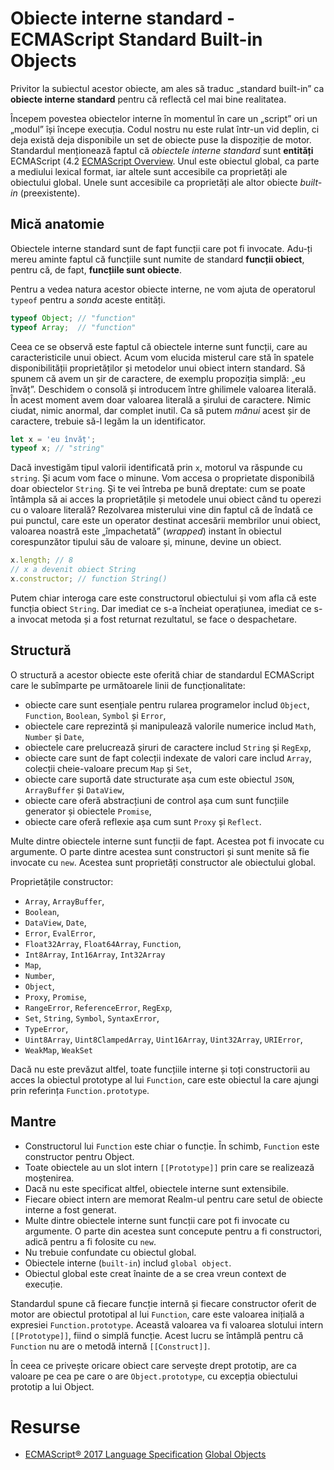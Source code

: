 # Obiecte interne standard - ECMAScript Standard Built-in Objects

Privitor la subiectul acestor obiecte, am ales să traduc „standard built-in” ca **obiecte interne standard** pentru că reflectă cel mai bine realitatea.

Începem povestea obiectelor interne în momentul în care un „script” ori un „modul” își începe execuția. Codul nostru nu este rulat într-un vid deplin, ci deja există deja disponibile un set de obiecte puse la dispoziție de motor. Standardul menționează faptul că *obiectele interne standard* sunt **entități** ECMAScript (4.2 [ECMAScript Overview](https://tc39.github.io/ecma262/#sec-intro). Unul este obiectul global, ca parte a mediului lexical format, iar altele sunt accesibile ca proprietăți ale obiectului global. Unele sunt accesibile ca proprietăți ale altor obiecte *built-in* (preexistente).

## Mică anatomie

Obiectele interne standard sunt de fapt funcții care pot fi invocate. Adu-ți mereu aminte faptul că funcțiile sunt numite de standard **funcții obiect**, pentru că, de fapt, **funcțiile sunt obiecte**.

Pentru a vedea natura acestor obiecte interne, ne vom ajuta de operatorul `typeof` pentru a *sonda* aceste entități.

```javascript
typeof Object; // "function"
typeof Array;  // "function"
```

Ceea ce se observă este faptul că obiectele interne sunt funcții, care au caracteristicile unui obiect. Acum vom elucida misterul care stă în spatele disponibilității proprietăților și metodelor unui obiect intern standard. Să spunem că avem un șir de caractere, de exemplu propoziția simplă: „eu învăț”.
Deschidem o consolă și introducem între ghilimele valoarea literală. În acest moment avem doar valoarea literală a șirului de caractere. Nimic ciudat, nimic anormal, dar complet inutil. Ca să putem *mânui* acest șir de caractere, trebuie să-l legăm la un identificator.

```javascript
let x = 'eu învăț';
typeof x; // "string"
```

Dacă investigăm tipul valorii identificată prin `x`, motorul va răspunde cu `string`. Și acum vom face o minune. Vom accesa o proprietate disponibilă doar obiectelor `String`. Și te vei întreba pe bună dreptate: cum se poate întâmpla să ai acces la proprietățile și metodele unui obiect când tu operezi cu o valoare literală?
Rezolvarea misterului vine din faptul că de îndată ce pui punctul, care este un operator destinat accesării membrilor unui obiect, valoarea noastră este „împachetată” (*wrapped*) instant în obiectul corespunzător tipului său de valoare și, minune, devine un obiect.

```javascript
x.length; // 8
// x a devenit obiect String
x.constructor; // function String()
```

Putem chiar interoga care este constructorul obiectului și vom afla că este funcția obiect `String`. Dar imediat ce s-a încheiat operațiunea, imediat ce s-a invocat metoda și a fost returnat rezultatul, se face o despachetare.

## Structură

O structură a acestor obiecte este oferită chiar de standardul ECMAScript care le subîmparte pe următoarele linii de funcționalitate:

-   obiecte care sunt esențiale pentru rularea programelor includ `Object`, `Function`, `Boolean`, `Symbol` și `Error`,
-   obiectele care reprezintă și manipulează valorile numerice includ `Math`, `Number` și `Date`,
-   obiectele care prelucrează șiruri de caractere includ `String` și `RegExp`,
-   obiecte care sunt de fapt colecții indexate de valori care includ `Array`, colecții cheie-valoare precum `Map` și `Set`,
-   obiecte care suportă date structurate așa cum este obiectul `JSON`, `ArrayBuffer` și `DataView`,
-   obiecte care oferă abstracțiuni de control așa cum sunt funcțiile generator și obiectele `Promise`,
-   obiecte care oferă reflexie așa cum sunt `Proxy` și `Reflect`.

Multe dintre obiectele interne sunt funcții de fapt. Acestea pot fi invocate cu argumente. O parte dintre acestea sunt constructori și sunt menite să fie invocate cu `new`. Acestea sunt proprietăți constructor ale obiectului global.

Proprietățile constructor:

-   `Array`, `ArrayBuffer`,
-   `Boolean`,
-   `DataView`, `Date`,
-   `Error`, `EvalError`,
-   `Float32Array`, `Float64Array`, `Function`,
-   `Int8Array`, `Int16Array`, `Int32Array`
-   `Map`,
-   `Number`,
-   `Object`,
-   `Proxy`, `Promise`,
-   `RangeError`, `ReferenceError`, `RegExp`,
-   `Set`, `String`, `Symbol`, `SyntaxError`,
-   `TypeError`,
-   `Uint8Array`, `Uint8ClampedArray`, `Uint16Array`, `Uint32Array`, `URIError`,
-   `WeakMap`, `WeakSet`

Dacă nu este prevăzut altfel, toate funcțiile interne și toți constructorii au acces la obiectul prototype al lui `Function`, care este obiectul la care ajungi prin referința `Function.prototype`.

## Mantre

-   Constructorul lui `Function` este chiar o funcție. În schimb, `Function` este constructor pentru Object.
-   Toate obiectele au un slot intern `[[Prototype]]` prin care se realizează moștenirea.
-   Dacă nu este specificat altfel, obiectele interne sunt extensibile.
-   Fiecare obiect intern are memorat Realm-ul pentru care setul de obiecte interne a fost generat.
-   Multe dintre obiectele interne sunt funcții care pot fi invocate cu argumente. O parte din acestea sunt concepute pentru a fi constructori, adică pentru a fi folosite cu `new`.
-   Nu trebuie confundate cu obiectul global.
-   Obiectele interne (`built-in`) includ `global object`.
-   Obiectul global este creat înainte de a se crea vreun context de execuție.

Standardul spune că fiecare funcție internă și fiecare constructor oferit de motor are obiectul prototipal al lui `Function`, care este valoarea inițială a expresiei `Function.prototype`. Această valoarea va fi valoarea slotului intern `[[Prototype]]`, fiind o simplă funcție. Acest lucru se întâmplă pentru că `Function` nu are o metodă internă `[[Construct]]`.

În ceea ce privește oricare obiect care servește drept prototip, are ca valoare pe cea pe care o are `Object.prototype`, cu excepția obiectului prototip a lui Object.

# Resurse

-   [ECMAScript® 2017 Language Specification](https://tc39.github.io/ecma262/)
[Global Objects](https://developer.mozilla.org/en-US/docs/Web/JavaScript/Reference/Global_Objects)
